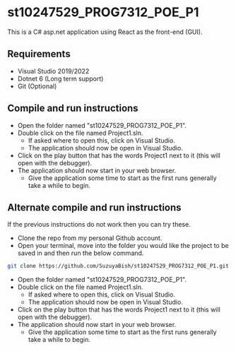 # st10247529_PROG7312_POE_P1

This is a C# asp.net application using React as the front-end (GUI).

## Requirements

- Visual Studio 2019/2022
- Dotnet 6 (Long term support)
- Git (Optional)

## Compile and run instructions

- Open the folder named "st10247529_PROG7312_POE_P1".
- Double click on the file named Project1.sln.
  - If asked where to open this, click on Visual Studio.
  - The application should now be open in Visual Studio.
- Click on the play button that has the words Project1 next to it (this will
  open with the debugger).
- The application should now start in your web browser.
  - Give the application some time to start as the first runs generally take a
    while to begin.

## Alternate compile and run instructions

If the previous instructions do not work then you can try these.

- Clone the repo from my personal Github account.
- Open your terminal, move into the folder you would like the project to be
  saved in and then run the below command.

```bash
git clone https://github.com/SuzuyaBish/st10247529_PROG7312_POE_P1.git
```

- Open the folder named "st10247529_PROG7312_POE_P1".
- Double click on the file named Project1.sln.
  - If asked where to open this, click on Visual Studio.
  - The application should now be open in Visual Studio.
- Click on the play button that has the words Project1 next to it (this will
  open with the debugger).
- The application should now start in your web browser.
  - Give the application some time to start as the first runs generally take a
    while to begin.

